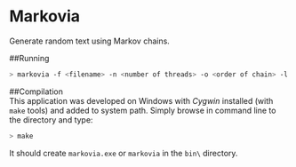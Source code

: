 # Markovia
Generate random text using Markov chains.  

##Running
```bash
> markovia -f <filename> -n <number of threads> -o <order of chain> -l <approx. output length>
```
  
##Compilation  
This application was developed on Windows with *Cygwin* installed (with `make` tools) and added to system path. Simply browse in command line to the directory and type:  
```bash
> make
```  
It should create `markovia.exe` or `markovia` in the `bin\` directory.  
